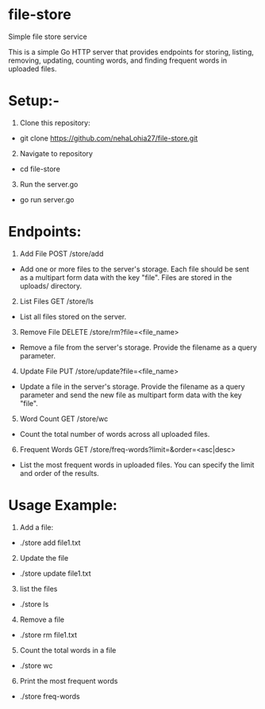 # file-store
Simple file store service 

This is a simple Go HTTP server that provides endpoints for storing, listing, removing, updating, counting words, and finding frequent words in uploaded files.

# Setup:-
1. Clone this repository:
- git clone https://github.com/nehaLohia27/file-store.git

2. Navigate to repository
- cd file-store

3. Run the server.go
- go run server.go

# Endpoints:

1. Add File
POST /store/add

- Add one or more files to the server's storage. Each file should be sent as a multipart form data with the key "file". Files are stored in the uploads/ directory.

2. List Files
GET /store/ls

- List all files stored on the server.

3. Remove File
DELETE /store/rm?file=<file_name>

- Remove a file from the server's storage. Provide the filename as a query parameter.

4. Update File
PUT /store/update?file=<file_name>

- Update a file in the server's storage. Provide the filename as a query parameter and send the new file as multipart form data with the key "file".

5. Word Count
GET /store/wc

- Count the total number of words across all uploaded files.

6. Frequent Words
GET /store/freq-words?limit=<limit>&order=<asc|desc>

- List the most frequent words in uploaded files. You can specify the limit and order of the results.


# Usage Example: 

1. Add a file:
- ./store add file1.txt

2. Update the file 
- ./store update file1.txt

3. list the files
- ./store ls

4. Remove a file 
- ./store rm file1.txt

5. Count the total words in a file
- ./store wc

6. Print the most frequent words
- ./store freq-words







